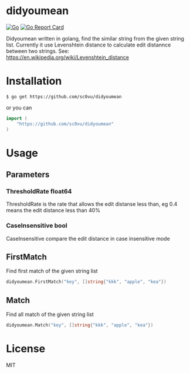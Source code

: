# didyoumean
[![Go](https://github.com/sc0Vu/didyoumean/actions/workflows/go.yml/badge.svg)](https://github.com/sc0Vu/didyoumean/actions/workflows/go.yml)
[![Go Report Card](https://goreportcard.com/badge/github.com/sc0Vu/didyoumean)](https://goreportcard.com/report/github.com/sc0Vu/didyoumean)

Didyoumean written in golang, find the similar string from the given string list. Currently it use Levenshtein distance to calculate edit distannce between two strings. See: https://en.wikipedia.org/wiki/Levenshtein_distance

# Installation

```
$ go get https://github.com/sc0vu/didyoumean
```

or you can

```GO
import (
    "https://github.com/sc0vu/didyoumean"
)
```

# Usage

## Parameters

### ThresholdRate float64
ThresholdRate is the rate that allows the edit distanse less than, eg 0.4 means the edit distance less than 40%

### CaseInsensitive bool
CaseInsensitive compare the edit distance in case insensitive mode

## FirstMatch
Find first match of the given string list
```GO
didyoumean.FirstMatch("key", []string{"kkk", "apple", "kea"})
```

## Match
Find all match of the given string list
```GO
didyoumean.Match("key", []string{"kkk", "apple", "kea"})
```

# License
MIT
